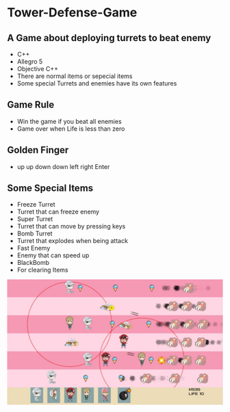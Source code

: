 # Tower-Defense-Game
## A Game about deploying turrets to beat enemy
* C++
* Allegro 5
* Objective C++
* There are normal items or sepecial items
* Some special Turrets and enemies have its own features
## Game Rule
* Win the game if you beat all enemies
* Game over when Life is less than zero
## Golden Finger
* up up down down left right Enter
## Some Special Items
* Freeze Turret
* Turret that can freeze enemy
* Super Turret
* Turret that can move by pressing keys
* Bomb Turret
* Turret that explodes when being attack 
* Fast Enemy
* Enemy that can speed up
* BlackBomb
* For clearing Items

![Variable Declaration](/img/1.png)

